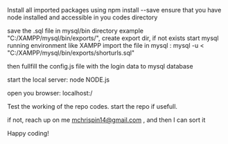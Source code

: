 Install all imported packages using npm install <package-name> --save
ensure that you have node installed
and accessible in you codes directory

save the .sql file in mysql/bin directory 
example "C:/XAMPP/mysql/bin/exports/", create export dir, if not exists
start mysql running environment like XAMPP
import the file in mysql : 
mysql -u <username> <any-database-name> < "C:/XAMPP/mysql/bin/exports/shorturls.sql"

then fullfill the config.js file
with the login data to mysql database 

start the local server:
node NODE.js

open you browser:
localhost:<port-number>/

Test the working of the repo codes.
start the repo if usefull.

if not, reach up on me mchrispin14@gmail.com , and then I can sort it

Happy coding!
